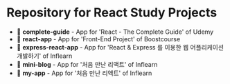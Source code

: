 # Repository for React Study Projects

- 📁 <strong>complete-guide</strong> - App for 'React - The Complete Guide' of Udemy<br />
- 📁 <strong>react-app</strong> - App for 'Front-End Project' of Boostcourse<br />
- 📁 <strong>express-react-app</strong> - App for 'React & Express 를 이용한 웹 어플리케이션 개발하기' of Inflearn<br />
- 📁 <strong>mini-blog</strong> - App for '처음 만난 리액트' of Inflearn<br />
- 📁 <strong>my-app</strong> - App for '처음 만난 리액트' of Inflearn<br />
